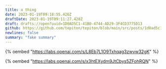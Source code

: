 ```yaml
---
title: a thing
date: 2023-01-19T09:18:55.426Z
draftDate: 2023-01-19T09:11:27.428Z
draft: drafts://open?uuid=1D0AD5C1-41B0-4744-AD29-3F4CD3775D13
github: https://github.com/tepiton/tepiton/blob/main/src/posts/1d0ad5c1-41b0-4744-ad29-3f4cd3775d13.md
newlines: false
summary: "fake summary"
---
```

{% oembed "https://labs.openai.com/s/L8Eb7L1O9Txhqag3zwvw32gK"  %}

{% oembed "https://labs.openai.com/s/x3htEXydm9JtCbys5ZFohRQN"  %}
